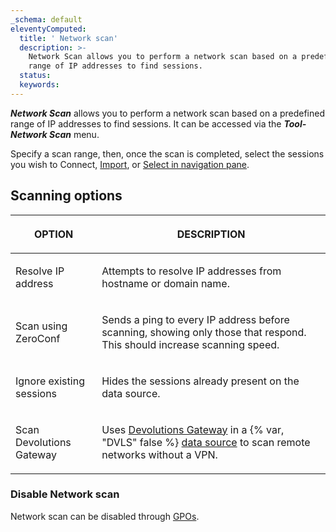 ```yaml
---
_schema: default
eleventyComputed:
  title: ' Network scan'
  description: >-
    Network Scan allows you to perform a network scan based on a predefined
    range of IP addresses to find sessions. 
  status:
  keywords:
---
```

***Network Scan*** allows you to perform a network scan based on a predefined range of IP addresses to find sessions. It can be accessed via the ***Tool-Network Scan*** menu.

Specify a scan range, then, once the scan is completed, select the sessions you wish to Connect, [Import](/rdm/commands/file/import/network-scan/), or [Select in navigation pane](/rdm/user-interface/navigation-pane/).

## **Scanning options**

<table><thead><tr><th><p><strong>OPTION</strong></p></th><th><p><strong>DESCRIPTION</strong></p></th></tr></thead><tbody><tr><td><p>Resolve IP address</p></td><td><p>Attempts to resolve IP addresses from hostname or domain name.</p></td></tr><tr><td><p>Scan using ZeroConf</p></td><td><p>Sends a ping to every IP address before scanning, showing only those that respond. This should increase scanning speed.</p></td></tr><tr><td><p>Ignore existing sessions</p></td><td><p>Hides the sessions already present on the data source.</p></td></tr><tr><td><p>Scan Devolutions Gateway</p></td><td><p>Uses <a href="/dgw/overview/what-is-dgw/">Devolutions Gateway</a> in a {% var, "DVLS" false %} <a href="rdm/concepts/basic-concepts/data-sources/">data source</a> to scan remote networks without a VPN. </p></td></tr></tbody></table>

### Disable Network scan

Network scan can be disabled through [GPOs](/rdm/kb/rdm-windows/how-to-articles/group-policies/#disable-network-scan).

&nbsp;

&nbsp;